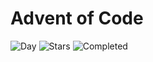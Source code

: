 # Advent of Code

![Day](https://img.shields.io/badge/day%20📅-19-blue) ![Stars](https://img.shields.io/badge/stars%20⭐-20-yellow) ![Completed](https://img.shields.io/badge/days%20completed-8-red)